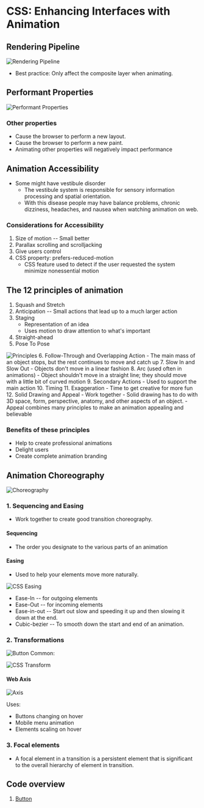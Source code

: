 # CSS: Enhancing Interfaces with Animation

## Rendering Pipeline

![Rendering Pipeline](Assets/Images/Rendering_pipeline.png)
- Best practice: Only affect the composite layer when animating.

## Performant Properties

![Performant Properties](Assets/Images/Performant_properties.png)

### Other properties
- Cause the browser to perform a new layout.
- Cause the browser to perform a new paint.
- Animating other properties will negatively impact performance

## Animation Accessibility
- Some might have vestibule disorder
    - The vestibule system is responsible for sensory information processing and spatial orientation.
    - With this disease people may have balance problems, chronic dizziness, headaches, and nausea when watching animation on web.

### Considerations for Accessibility
1. Size of motion -- Small better
2. Parallax scrolling and scrolljacking
3. Give users control
4. CSS property: prefers-reduced-motion
    - CSS feature used to detect if the user requested the system minimize nonessential motion

## The 12 principles of animation
1. Squash and Stretch
2. Anticipation -- Small actions that lead up to a much larger action
3. Staging
    - Representation of an idea
    - Uses motion to draw attention to what's important
4. Straight-ahead
5. Pose To Pose

![Principles](Assets/Images/Straightahead-Posetopose.png)
6. Follow-Through and Overlapping Action
    - The main mass of an object stops, but the rest continues to move and catch up
7. Slow In and Slow Out
    - Objects don't move in a linear fashion
8. Arc (used often in animations)
    - Object shouldn't move in a straight line; they should move with a little bit of curved motion
9. Secondary Actions
    - Used to support the main action
10. Timing
11. Exaggeration
    - Time to get creative for more fun
12. Solid Drawing and Appeal
    - Work together
    - Solid drawing has to do with 3D space, form, perspective, anatomy, and other aspects of an object.
    - Appeal combines many principles to make an animation appealing and believable

### Benefits of these principles
- Help to create professional animations
- Delight users
- Create complete animation branding

## Animation Choreography

![Choreography](Assets/Images/Choreography.png)

### 1. Sequencing and Easing
- Work together to create good transition choreography.

#### Sequencing
- The order you designate to the various parts of an animation

#### Easing
- Used to help your elements move more naturally.

![CSS Easing](Assets/Images/CSS_Easing.png)
- Ease-In -- for outgoing elements
- Ease-Out -- for incoming elements
- Ease-in-out -- Start out slow and speeding it up and then slowing it down at the end.
- Cubic-bezier -- To smooth down the start and end of an animation.

### 2. Transformations

![Button](Assets/Images/Button.png)
Common:

![CSS Transform](Assets/Images/Transform_CSS.png)

#### Web Axis

![Axis](Assets/Images/Web_axes.png)

Uses:
- Buttons changing on hover
- Mobile menu animation
- Elements scaling on hover

### 3. Focal elements
- A focal element in a transition is a persistent element that is significant to the overall hierarchy of element in transition.

## Code overview
1. [Button](Button)
